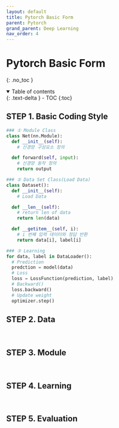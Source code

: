 ```yaml
---
layout: default
title: Pytorch Basic Form
parent: Pytorch
grand_parent: Deep Learning
nav_order: 4
---
```


# Pytorch Basic Form
{: .no_toc }

<details open markdown="block">
  <summary>
    Table of contents
  </summary>
  {: .text-delta }
- TOC
{:toc}
</details>

<!------------------------------------ STEP ------------------------------------>

## STEP 1. Basic Coding Style

```python
### ① Module Class
class Net(nn.Module):
  def __init__(self):
    # 신경망 구성요소 정의

  def forward(self, input):
    # 신경망 동작 정의
    return output

### ② Data Set Class(Load Data)
class Dataset():
  def __init__(self):
    # Load Data

  def __len__(self):
    # return len of data
    return len(data)

  def __getitem__(self, i):
    # i 번째 입력 데이터와 정답 반환
    return data[i], label[i]

### ③ Learning
for data, label in DataLoader():
  # Prediction
  predction = model(data)
  # Loss
  loss = LossFunction(prediction, label)
  # Backward()
  loss.backward()
  # Update weight
  optimizer.step()
```

<!------------------------------------ STEP ------------------------------------>

## STEP 2. Data 


<br>

<!------------------------------------ STEP ------------------------------------>

## STEP 3. Module


<br>

<!------------------------------------ STEP ------------------------------------>

## STEP 4. Learning



<br>


<!------------------------------------ STEP ------------------------------------>

## STEP 5. Evaluation



<br>
